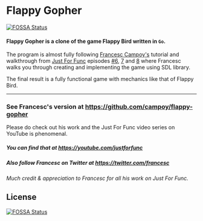 # Flappy Gopher
[![FOSSA Status](https://app.fossa.io/api/projects/git%2Bgithub.com%2Fnandotech%2Fflappygopher.svg?type=shield)](https://app.fossa.io/projects/git%2Bgithub.com%2Fnandotech%2Fflappygopher?ref=badge_shield)


#### Flappy Gopher is a clone of the game Flappy Bird written in `Go`.

The program is almost fully following [Francesc Campoy's](https://twitter.com/francesc) tutorial and walkthrough from [Just For Func](https://youtube.com/justforfunc) episodes [#6](https://www.youtube.com/watch?v=aYkxFbd6luY), [7](https://www.youtube.com/watch?v=aYkxFbd6luY) and [8](https://www.youtube.com/watch?v=aYkxFbd6luY) where Francesc walks you through creating and implementing the game using SDL library.

The final result is a fully functional game with mechanics like that of Flappy Bird.

-------------------

### See Francesc's version at https://github.com/campoy/flappy-gopher

Please do check out his work and the Just For Func video series on YouTube is phenomenal.  

##### You can find that at https://youtube.com/justforfunc

##### Also follow Francesc on Twitter at https://twitter.com/francesc

_Much credit & appreciation to Francesc for all his work on Just For Func._

## License
[![FOSSA Status](https://app.fossa.io/api/projects/git%2Bgithub.com%2Fnandotech%2Fflappygopher.svg?type=large)](https://app.fossa.io/projects/git%2Bgithub.com%2Fnandotech%2Fflappygopher?ref=badge_large)